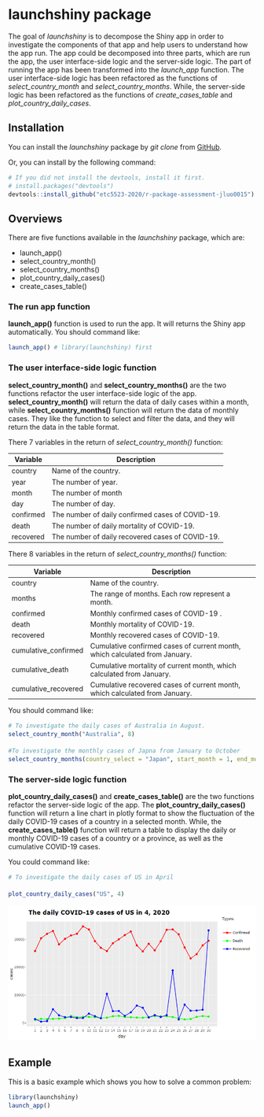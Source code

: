
# launchshiny package
<!-- badges: start -->
<!-- badges: end -->

The goal of _launchshiny_ is to decompose the Shiny app in order to investigate the components of that app and help users to understand how the app run. The app could be decomposed into three parts, which are run the app, the user interface-side logic and the server-side logic. The part of running the app has been transformed into the *launch_app* function. The user interface-side logic has been refactored as the functions of *select_country_month* and *select_country_months*. While, the server-side logic has been refactored as the functions of *create_cases_table* and *plot_country_daily_cases*.

## Installation

You can install the _launchshiny_ package by _git clone_ from [GitHub]().

Or, you can install by the following command:

``` r
# If you did not install the devtools, install it first.
# install.packages("devtools")
devtools::install_github("etc5523-2020/r-package-assessment-jluo0015")
```
## Overviews

There are five functions available in the _launchshiny_ package, which are:

- launch_app()
- select_country_month()
- select_country_months()
- plot_country_daily_cases()
- create_cases_table()

### The run app function

**launch_app()** function is used to run the app. It will returns the Shiny app automatically. You should command like:

```r
launch_app() # library(launchshiny) first
```

### The user interface-side logic function

**select_country_month()** and **select_country_months()** are the two functions refactor the user interface-side logic of the app. **select_country_month()** will return the data of daily cases within a month, while **select_country_months()** function will return the data of monthly cases. They like the function to select and filter the data, and they will return the data in the table format.

There 7 variables in the return of _select_country_month()_ function:

|Variable     |Description                                     |
|-------------|------------------------------------------------|
|country      |Name of the country.                            |
|year         |The number of year.                             |
|month        |The number of month                             |
|day          |The number of day.                              |
|confirmed    |The number of daily confirmed cases of COVID-19.|
|death        |The number of daily mortality of COVID-19.      |
|recovered    |The number of daily recovered cases of COVID-19.|


There 8 variables in the return of _select_country_months()_ function:

|Variable            |Description                                                                |
|--------------------|---------------------------------------------------------------------------|
|country             |Name of the country.                                                       |
|months              |The range of months. Each row represent a month.                           |
|confirmed           |Monthly confirmed cases of COVID-19 .                                      |
|death               |Monthly mortality of COVID-19.                                             |
|recovered           |Monthly recovered cases of COVID-19.                                       |
|cumulative_confirmed|Cumulative confirmed cases of current month, which calculated from January.|
|cumulative_death    |Cumulative mortality of current month, which calculated from January.      |
|cumulative_recovered|Cumulative recovered cases of current month, which calculated from January.|

You should command like:

```r
# To investigate the daily cases of Australia in August.
select_country_month("Australia", 8)

#To investigate the monthly cases of Japna from January to October
select_country_months(country_select = "Japan", start_month = 1, end_month = 10)
```

### The server-side logic function

**plot_country_daily_cases()** and **create_cases_table()** are the two functions refactor the server-side logic of the app. The **plot_country_daily_cases()** function will return a line chart in plotly format to show the fluctuation of the daily COVID-19 cases of a country in a selected month. While, the **create_cases_table()** function will return a table to display the daily or monthly COVID-19 cases of a country or a province, as well as the cumulative COVID-19 cases. 

You could command like:

```r
# To investigate the daily cases of US in April

plot_country_daily_cases("US", 4)

```
![Daily Plot of US in April](/inst/picture/plot.png)









## Example

This is a basic example which shows you how to solve a common problem:

``` r
library(launchshiny)
launch_app()
```

